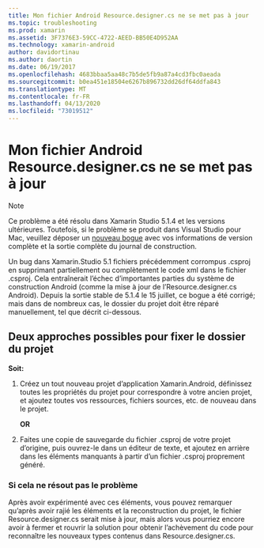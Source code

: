```yaml
---
title: Mon fichier Android Resource.designer.cs ne se met pas à jour
ms.topic: troubleshooting
ms.prod: xamarin
ms.assetid: 3F7376E3-59CC-4722-AEED-BB50E4D952AA
ms.technology: xamarin-android
author: davidortinau
ms.author: daortin
ms.date: 06/19/2017
ms.openlocfilehash: 4683bbaa5aa48c7b5de5fb9a87a4cd3fbc0aeada
ms.sourcegitcommit: b0ea451e18504e6267b896732dd26df64ddfa843
ms.translationtype: MT
ms.contentlocale: fr-FR
ms.lasthandoff: 04/13/2020
ms.locfileid: "73019512"
---
```

# <a name="my-android-resourcedesignercs-file-will-not-update"></a>Mon fichier Android Resource.designer.cs ne se met pas à jour

> [!NOTE]
> Ce problème a été résolu dans Xamarin Studio 5.1.4 et les versions ultérieures. Toutefois, si le problème se produit dans Visual Studio pour Mac, veuillez déposer un [nouveau bogue](~/cross-platform/troubleshooting/questions/howto-file-bug.md) avec vos informations de version complète et la sortie complète du journal de construction.

Un bug dans Xamarin.Studio 5.1 fichiers précédemment corrompus .csproj en supprimant partiellement ou complètement le code xml dans le fichier .csproj. Cela entraînerait l’échec d’importantes parties du système de construction Android (comme la mise à jour de l’Resource.designer.cs Android). Depuis la sortie stable de 5.1.4 le 15 juillet, ce bogue a été corrigé; mais dans de nombreux cas, le dossier du projet doit être réparé manuellement, tel que décrit ci-dessous.

## <a name="two-possible-approaches-to-fixing-up-the-project-file"></a>Deux approches possibles pour fixer le dossier du projet

**Soit:**

1. Créez un tout nouveau projet d’application Xamarin.Android, définissez toutes les propriétés du projet pour correspondre à votre ancien projet, et ajoutez toutes vos ressources, fichiers sources, etc. de nouveau dans le projet.

   **OR**

2. Faites une copie de sauvegarde du fichier .csproj de votre projet d’origine, puis ouvrez-le dans un éditeur de texte, et ajoutez en arrière dans les éléments manquants à partir d’un fichier .csproj proprement généré.

### <a name="if-this-does-not-solve-the-problem"></a>Si cela ne résout pas le problème

Après avoir expérimenté avec ces éléments, vous pouvez remarquer qu’après avoir rajié les éléments et la reconstruction du projet, le fichier Resource.designer.cs serait mise à jour, mais alors vous pourriez encore avoir à fermer et rouvrir la solution pour obtenir l’achèvement du code pour reconnaître les nouveaux types contenus dans Resource.designer.cs. 
